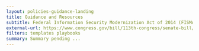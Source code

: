 ```yaml
---
layout: policies-guidance-landing
title: Guidance and Resources
subtitle: Federal Information Security Modernization Act of 2014 (FISMA) Public Law 113–283 (2014)
external-url: https://www.congress.gov/bill/113th-congress/senate-bill/2521
filters: templates playbooks
summary: Summary pending ...
---
```


